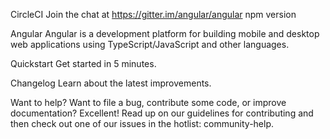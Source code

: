 CircleCI Join the chat at https://gitter.im/angular/angular npm version

Angular
Angular is a development platform for building mobile and desktop web applications using TypeScript/JavaScript and other languages.

Quickstart
Get started in 5 minutes.

Changelog
Learn about the latest improvements.

Want to help?
Want to file a bug, contribute some code, or improve documentation? Excellent! Read up on our guidelines for contributing and then check out one of our issues in the hotlist: community-help.
